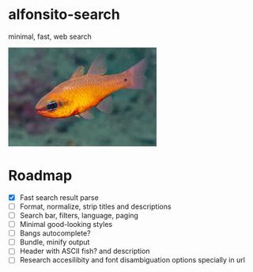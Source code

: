 # alfonsito-search

minimal, fast, web search

![Alfonsito fish](.github/alfonsito.jpg)

# Roadmap

- [X] Fast search result parse
- [ ] Format, normalize, strip titles and descriptions
- [ ] Search bar, filters, language, paging
- [ ] Minimal good-looking styles
- [ ] Bangs autocomplete?
- [ ] Bundle, minify output
- [ ] Header with ASCII fish? and description
- [ ] Research accesilibity and font disambiguation options specially in url
